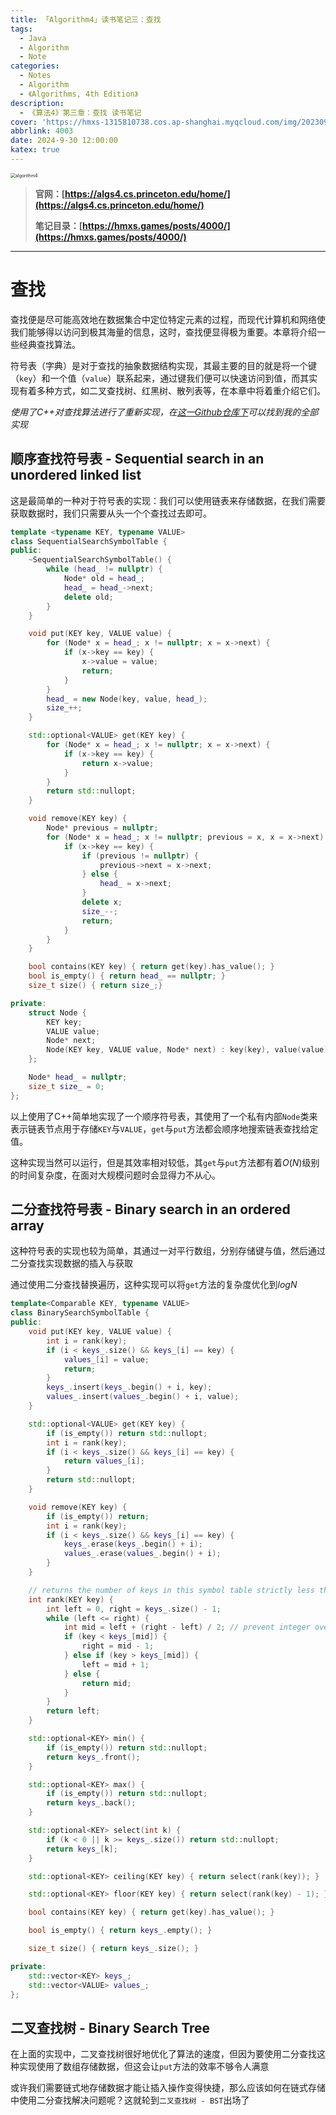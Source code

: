 ```yaml
---
title: 「Algorithm4」读书笔记三：查找
tags:
  - Java
  - Algorithm
  - Note
categories:
  - Notes
  - Algorithm
  - 《Algorithms, 4th Edition》
description:
  - 《算法4》第三章：查找 读书笔记
cover: 'https://hmxs-1315810738.cos.ap-shanghai.myqcloud.com/img/202309132308381.png'
abbrlink: 4003
date: 2024-9-30 12:00:00
katex: true
---
```


<img src="https://hmxs-1315810738.cos.ap-shanghai.myqcloud.com/img/202409300327321.png" alt="algorithm4" style="zoom: 50%;" />

> **官网：[https://algs4.cs.princeton.edu/home/](https://algs4.cs.princeton.edu/home/)**
>
> **笔记目录：[https://hmxs.games/posts/4000/](https://hmxs.games/posts/4000/)**

---

# 查找

查找便是尽可能高效地在数据集合中定位特定元素的过程，而现代计算机和网络使我们能够得以访问到极其海量的信息，这时，查找便显得极为重要。本章将介绍一些经典查找算法。

符号表（字典）是对于查找的抽象数据结构实现，其最主要的目的就是将一个键（`key`）和一个值（`value`）联系起来，通过键我们便可以快速访问到值，而其实现有着多种方式，如二叉查找树、红黑树、散列表等，在本章中将着重介绍它们。

*使用了C++对查找算法进行了重新实现，在[这一Github仓库下](https://github.com/hmxsqaq/Algorithm-Searching)可以找到我的全部实现*

## 顺序查找符号表 - Sequential search in an unordered linked list

这是最简单的一种对于符号表的实现：我们可以使用链表来存储数据，在我们需要获取数据时，我们只需要从头一个个查找过去即可。

```c++
template <typename KEY, typename VALUE>
class SequentialSearchSymbolTable {
public:
    ~SequentialSearchSymbolTable() {
        while (head_ != nullptr) {
            Node* old = head_;
            head_ = head_->next;
            delete old;
        }
    }

    void put(KEY key, VALUE value) {
        for (Node* x = head_; x != nullptr; x = x->next) {
            if (x->key == key) {
                x->value = value;
                return;
            }
        }
        head_ = new Node(key, value, head_);
        size_++;
    }

    std::optional<VALUE> get(KEY key) {
        for (Node* x = head_; x != nullptr; x = x->next) {
            if (x->key == key) {
                return x->value;
            }
        }
        return std::nullopt;
    }

    void remove(KEY key) {
        Node* previous = nullptr;
        for (Node* x = head_; x != nullptr; previous = x, x = x->next) {
            if (x->key == key) {
                if (previous != nullptr) {
                    previous->next = x->next;
                } else {
                    head_ = x->next;
                }
                delete x;
                size_--;
                return;
            }
        }
    }

    bool contains(KEY key) { return get(key).has_value(); }
    bool is_empty() { return head_ == nullptr; }
    size_t size() { return size_;}

private:
    struct Node {
        KEY key;
        VALUE value;
        Node* next;
        Node(KEY key, VALUE value, Node* next) : key(key), value(value), next(next) {}
    };

    Node* head_ = nullptr;
    size_t size_ = 0;
};
```

以上使用了C++简单地实现了一个顺序符号表，其使用了一个私有内部`Node`类来表示链表节点用于存储`KEY`与`VALUE`，`get`与`put`方法都会顺序地搜索链表查找给定值。

这种实现当然可以运行，但是其效率相对较低，其`get`与`put`方法都有着$O(N)$级别的时间复杂度，在面对大规模问题时会显得力不从心。

## 二分查找符号表 - Binary search in an ordered array

这种符号表的实现也较为简单，其通过一对平行数组，分别存储键与值，然后通过二分查找实现数据的插入与获取

通过使用二分查找替换遍历，这种实现可以将`get`方法的复杂度优化到$logN$

```c++
template<Comparable KEY, typename VALUE>
class BinarySearchSymbolTable {
public:
    void put(KEY key, VALUE value) {
        int i = rank(key);
        if (i < keys_.size() && keys_[i] == key) {
            values_[i] = value;
            return;
        }
        keys_.insert(keys_.begin() + i, key);
        values_.insert(values_.begin() + i, value);
    }

    std::optional<VALUE> get(KEY key) {
        if (is_empty()) return std::nullopt;
        int i = rank(key);
        if (i < keys_.size() && keys_[i] == key) {
            return values_[i];
        }
        return std::nullopt;
    }

    void remove(KEY key) {
        if (is_empty()) return;
        int i = rank(key);
        if (i < keys_.size() && keys_[i] == key) {
            keys_.erase(keys_.begin() + i);
            values_.erase(values_.begin() + i);
        }
    }

    // returns the number of keys in this symbol table strictly less than key.
    int rank(KEY key) {
        int left = 0, right = keys_.size() - 1;
        while (left <= right) {
            int mid = left + (right - left) / 2; // prevent integer overflow
            if (key < keys_[mid]) {
                right = mid - 1;
            } else if (key > keys_[mid]) {
                left = mid + 1;
            } else {
                return mid;
            }
        }
        return left;
    }

    std::optional<KEY> min() {
        if (is_empty()) return std::nullopt;
        return keys_.front();
    }

    std::optional<KEY> max() {
        if (is_empty()) return std::nullopt;
        return keys_.back();
    }

    std::optional<KEY> select(int k) {
        if (k < 0 || k >= keys_.size()) return std::nullopt;
        return keys_[k];
    }

    std::optional<KEY> ceiling(KEY key) { return select(rank(key)); }

    std::optional<KEY> floor(KEY key) { return select(rank(key) - 1); }

    bool contains(KEY key) { return get(key).has_value(); }

    bool is_empty() { return keys_.empty(); }

    size_t size() { return keys_.size(); }

private:
    std::vector<KEY> keys_;
    std::vector<VALUE> values_;
};
```

## 二叉查找树 - Binary Search Tree

在上面的实现中，二叉查找树很好地优化了算法的速度，但因为要使用二分查找这种实现使用了数组存储数据，但这会让`put`方法的效率不够令人满意

或许我们需要链式地存储数据才能让插入操作变得快捷，那么应该如何在链式存储中使用二分查找解决问题呢？这就轮到`二叉查找树 - BST`出场了

